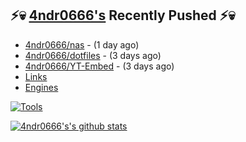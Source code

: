 ## ⚡💀 <a href="https://4ndr0666.github.io/4ndr0site" target="_blank">4ndr0666's</a> Recently Pushed ⚡💀


- [4ndr0666/nas](https://github.com/4ndr0666/nas) - (1 day ago)
- [4ndr0666/dotfiles](https://github.com/4ndr0666/dotfiles) - (3 days ago)
- [4ndr0666/YT-Embed](https://github.com/4ndr0666/YT-Embed) - (3 days ago)
- [Links](https://github.com/4ndr0666/Links/blob/main/README.md)        
- [Engines](https://github.com/hoothin/SearchJumper/discussions/73)    

[![Tools](https://skillicons.dev/icons?i=go,py,react,nextjs,git,linux,bash,neovim&theme=dark&perline=18)](https://skillicons.dev)

[![4ndr0666's's github stats](https://github-readme-stats.vercel.app/api?username=4ndr0666&include_all_commits=true&count_private=true&show_icons=true&line_height=20&title_color=15FFFF&icon_color=15FFFF&text_color=15FFFF&bg_color=0D1117)](https://github.com/anuraghazra/github-readme-stats)


